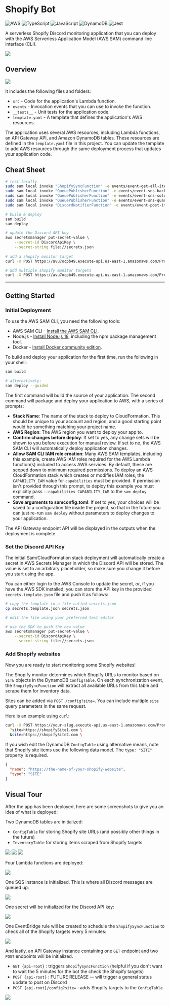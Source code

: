 # Shopify Bot

![AWS](https://img.shields.io/badge/Amazon_AWS-FF9900?style=for-the-badge&logo=amazonaws&logoColor=white)
![TypeScript](https://img.shields.io/badge/TypeScript-007ACC?style=for-the-badge&logo=typescript&logoColor=white)
![JavaScript](https://img.shields.io/badge/JavaScript-323330?style=for-the-badge&logo=javascript&logoColor=F7DF1E)
![DynamoDB](https://img.shields.io/badge/Amazon%20DynamoDB-4053D6?style=for-the-badge&logo=Amazon%20DynamoDB&logoColor=white)
![Jest](https://img.shields.io/badge/Jest-C21325?style=for-the-badge&logo=jest&logoColor=white)

A serverless Shopify Discord monitoring application that you can deploy with the AWS Serverless Application Model (AWS SAM) command line interface (CLI). 

![](_docs/shopify-bot-demo.png)

## Overview

![](_docs/shopify-bot-overview.png)

It includes the following files and folders:

- `src` - Code for the application's Lambda function.
- `events` - Invocation events that you can use to invoke the function.
- `__tests__` - Unit tests for the application code. 
- `template.yaml` - A template that defines the application's AWS resources.

The application uses several AWS resources, including Lambda functions, an API Gateway API, and Amazon DynamoDB tables. These resources are defined in the `template.yaml` file in this project. You can update the template to add AWS resources through the same deployment process that updates your application code.

## Cheat Sheet

```bash
# test locally
sudo sam local invoke "ShopifySyncFunction" -e events/event-get-all-items.json
sudo sam local invoke "QueuePublisherFunction" -e events/event-sns-back-in-stock.json
sudo sam local invoke "QueuePublisherFunction" -e events/event-sns-sold-out.json
sudo sam local invoke "QueuePublisherFunction" -e events/event-sns-quantity-changed.json
sudo sam local invoke "DiscordNotifierFunction" -e events/event-post-item.json # NOT WORKING YET

# build & deploy
sam build
sam deploy

# update the Discord API key
aws secretsmanager put-secret-value \
    --secret-id DiscordApiKey \
    --secret-string file://secrets.json
    
# add a shopify monitor target
curl -X POST https://avu7ocpb49.execute-api.us-east-1.amazonaws.com/Prod/config\?site\=https://shop.someShopifySite.com/products/product1.js

# add multiple shopify monitor targets
curl -X POST https://avu7ocpb49.execute-api.us-east-1.amazonaws.com/Prod/config\?site\=https://shop.someShopifySite.com/products/product1.js\&site\=https://shop.someShopifySite.com/products/product2.js\&site\=https://shop.someShopifySite.com/products/product3.js.js

```

---

## Getting Started

### Initial Deployment

To use the AWS SAM CLI, you need the following tools:

* AWS SAM CLI - [Install the AWS SAM CLI](https://docs.aws.amazon.com/serverless-application-model/latest/developerguide/serverless-sam-cli-install.html).
* Node.js - [Install Node.js 18](https://nodejs.org/en/), including the npm package management tool.
* Docker - [Install Docker community edition](https://hub.docker.com/search/?type=edition&offering=community).

To build and deploy your application for the first time, run the following in your shell:

```bash
sam build

# alternatively:
sam deploy --guided
```

The first command will build the source of your application. The second command will package and deploy your application to AWS, with a series of prompts:

* **Stack Name**: The name of the stack to deploy to CloudFormation. This should be unique to your account and region, and a good starting point would be something matching your project name.
* **AWS Region**: The AWS region you want to deploy your app to.
* **Confirm changes before deploy**: If set to yes, any change sets will be shown to you before execution for manual review. If set to no, the AWS SAM CLI will automatically deploy application changes.
* **Allow SAM CLI IAM role creation**: Many AWS SAM templates, including this example, create AWS IAM roles required for the AWS Lambda function(s) included to access AWS services. By default, these are scoped down to minimum required permissions. To deploy an AWS CloudFormation stack which creates or modifies IAM roles, the `CAPABILITY_IAM` value for `capabilities` must be provided. If permission isn't provided through this prompt, to deploy this example you must explicitly pass `--capabilities CAPABILITY_IAM` to the `sam deploy` command.
* **Save arguments to samconfig.toml**: If set to yes, your choices will be saved to a configuration file inside the project, so that in the future you can just re-run `sam deploy` without parameters to deploy changes to your application.

The API Gateway endpoint API will be displayed in the outputs when the deployment is complete.

### Set the Discord API Key

The initial Sam/CloudFormation stack deployment will automatically create a secret in AWS Secrets Manager in which the 
Discord API will be stored. The value is set to an arbitrary placeholder, so make sure you change it before you start 
using the app.  

You can either login to the AWS Console to update the secret, _or_, if you have the AWS SDK installed, you can store the API key in the provided `secrets.template.json` file and push it as follows:

```bash
# copy the template to a file called secrets.json
cp secrets.template.json secrets.json

# edit the file using your preferred text editor

# use the SDK to push the new value
aws secretsmanager put-secret-value \
    --secret-id DiscordApiKey \
    --secret-string file://secrets.json
```

### Add Shopify websites

Now you are ready to start monitoring some Shopify websites!

The Shopify monitor determines which Shopify URLs to monitor based on `SITE` objects in the DynamoDB `ConfigTable`. On
each synchronization event, the `ShopifySyncFunction` will extract all available URLs from this table and scrape them 
for inventory data.

Sites can be added via `POST /config?site=`. You can include multiple `site` query parameters in the same request.

Here is an example using `curl`:

```bash
curl -X POST https://your-slug.execute-api.us-east-1.amazonaws.com/Prod/config\
  ?site=https://shopifySite1.com \
  &site=https://shopifySite2.com \
```

If you wish edit the DynamoDB `ConfigTable` using alternative means, note that Shopify site items use the following data 
model. The `type: "SITE"` property is required.

```json
{
  "name": "https://the-name-of-your-shopify-website",
  "type": "SITE"
}
```

## Visual Tour

After the app has been deployed, here are some screenshots to give you an idea of what is deployed:

Two DynamoDB tables are initialized:
- `ConfigTable` for storing Shopify site URLs (and possibly other things in the future)
- `InventoryTable` for storing items scraped from Shopify targets

![](_docs/shopify-bot-dynamo-tables.png)
![](_docs/shopify-bot-config-table.png)
![](_docs/shopify-bot-inventory-table.png)

Four Lambda functions are deployed:

![](_docs/shopify-bot-functions.png)

One SQS instance is initialized. This is where all Discord messages are queued up:

![](_docs/shopify-bot-sqs-overview.png)

One secret will be initialized for the Discord API key:

![](_docs/shopify-bot-secrets-manager.png)

One EventBridge rule will be created to schedule the `ShopifySyncFunction` to check all of the Shopify targets every 5
minutes:

![](_docs/shopify-bot-eventbridge-rule.png)

And lastly, an API Gateway instance containing one `GET` endpoint and two `POST` endpoints will be initialized.

- `GET {api-root}` : triggers `ShopifySyncFunction` (helpful if you don't want to wait the 5 minutes for the bot the check the Shopify targets)
- `POST {api-root}` : FUTURE RELEASE -- will trigger a general status update to post on Discord
- `POST {api-root}/config?site=` : adds Shopify targets to the `ConfigTable`

![](_docs/shopify-bot-api-gw.png)
